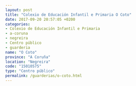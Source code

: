 ```yaml
---
layout: post
title: "Colexio de Educación Infantil e Primaria O Coto"
date: 2017-09-20 20:57:05 +0200
categories:
- Colexio de Educación Infantil e Primaria
- a-coruna
- negreira
- Centro público
- guarderia
name: "O Coto"
province: "A Coruña"
location: "Negreira"
code: "15010575"
type: "Centro público"
permalink: /guarderias/o-coto.html
---
```

